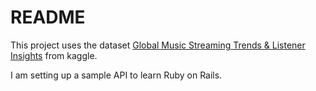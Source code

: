 # README

This project uses the dataset [Global Music Streaming Trends & Listener Insights](https://www.kaggle.com/datasets/atharvasoundankar/global-music-streaming-trends-and-listener-insights) from kaggle.

I am setting up a sample API to learn Ruby on Rails.
